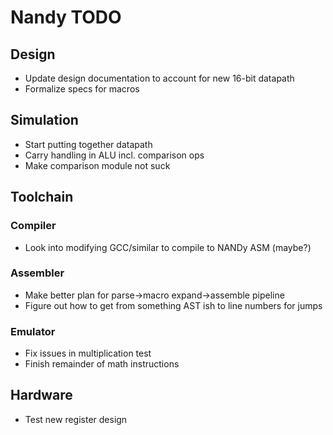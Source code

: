 # Nandy TODO

## Design
* Update design documentation to account for new 16-bit datapath
* Formalize specs for macros

## Simulation
* Start putting together datapath
* Carry handling in ALU incl. comparison ops
* Make comparison module not suck

## Toolchain
### Compiler
* Look into modifying GCC/similar to compile to NANDy ASM (maybe?)

### Assembler
* Make better plan for parse->macro expand->assemble pipeline
* Figure out how to get from something AST ish to line numbers for jumps

### Emulator
* Fix issues in multiplication test
* Finish remainder of math instructions

## Hardware
* Test new register design